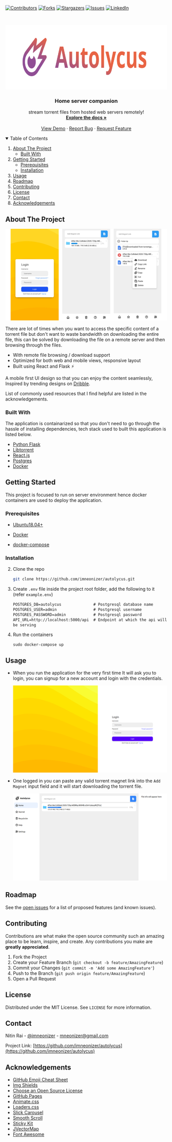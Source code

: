 [![Contributors][contributors-shield]][contributors-url]
[![Forks][forks-shield]][forks-url]
[![Stargazers][stars-shield]][stars-url]
[![Issues][issues-shield]][issues-url]
[![LinkedIn][linkedin-shield]][linkedin-url]



<br />

<p align="center">
  <a href="https://github.com/imneonizer/autolycus">
    <img src="images/banner-logo.png" alt="Logo" width="800" height="200">
  </a>

  <h3 align="center">Home server companion</h3>

  <p align="center">
    stream torrent files from hosted web servers remotely!
    <br />
    <a href="https://github.com/imneonizer/autolycus"><strong>Explore the docs »</strong></a>
    <br />
    <br />
    <a href="https://imneonizer.github.io/autolycus/">View Demo</a>
    ·
    <a href="https://github.com/imneonizer/autolycus/issues">Report Bug</a>
    ·
    <a href="https://github.com/imneonizer/autolycus/issues">Request Feature</a>
  </p>

</p>

<details open="open">
  <summary>Table of Contents</summary>
  <ol>
    <li>
      <a href="#about-the-project">About The Project</a>
      <ul>
        <li><a href="#built-with">Built With</a></li>
      </ul>
    </li>
    <li>
      <a href="#getting-started">Getting Started</a>
      <ul>
        <li><a href="#prerequisites">Prerequisites</a></li>
        <li><a href="#installation">Installation</a></li>
      </ul>
    </li>
    <li><a href="#usage">Usage</a></li>
    <li><a href="#roadmap">Roadmap</a></li>
    <li><a href="#contributing">Contributing</a></li>
    <li><a href="#license">License</a></li>
    <li><a href="#contact">Contact</a></li>
    <li><a href="#acknowledgements">Acknowledgements</a></li>
  </ol>
</details>
<!-- ABOUT THE PROJECT -->

## About The Project

![App Home](images/mobile-views-combined.png)

There are lot of times when you want to access the specific content of a torrent file but don't want to waste bandwidth on downloading the entire file, this can be solved by downloading the file on a remote server and then browsing through the files.

* With remote file browsing / download support
* Optimized for both web and mobile views, responsive layout
* Built using React and Flask ⚡

A mobile first UI design so that you can enjoy the content seamlessly, Inspired by trending designs on [Dribble](https://dribbble.com/).

List of commonly used resources that I find helpful are listed in the acknowledgements.

### Built With

The application is containarized so that you don't need to go through the hassle of installing dependencies, tech stack used to built this application is listed below.
* [Python Flask](https://flask.palletsprojects.com/en/2.0.x/)
* [Libtorrent](https://libtorrent.org/)
* [React.js](https://reactjs.org/)
* [Postgres](https://www.postgresql.org/)
* [Docker](https://www.docker.com/)



<!-- GETTING STARTED -->

## Getting Started

This project is focused to run on server environment hence docker containers are used to deploy the application.

### Prerequisites

- [Ubuntu18.04+](https://ubuntu.com/tutorials/install-ubuntu-desktop#1-overview)

- [Docker](https://docs.docker.com/engine/install/ubuntu/)
- [docker-compose](https://docs.docker.com/compose/install/)

### Installation

2. Clone the repo
   ```sh
   git clone https://github.com/imneonizer/autolycus.git
   ```
3. Create `.env` file inside the project root folder, add the following to it (refer `example.env`)
   ```
   POSTGRES_DB=autolycus              # Postgresql database name
   POSTGRES_USER=admin                # Postgresql username
   POSTGRES_PASSWORD=admin            # Postgresql password
   API_URL=http://localhost:5000/api  # Endpoint at which the api will be serving
   ```
4. Run the containers
   ```JS
   sudo docker-compose up
   ```



<!-- USAGE EXAMPLES -->
## Usage

- When you run the application for the very first time It will ask you to login, you can signup for a new account and login with the credentials.

  ![login screen](images/web-login.png)

- One logged in you can paste any valid torrent magnet link into the `Add Magnet` input field and it will start downloading the torrent file.

  ![downloading](images/web-download.png)



<!-- ROADMAP -->

## Roadmap

See the [open issues](https://github.com/othneildrew/Best-README-Template/issues) for a list of proposed features (and known issues).



<!-- CONTRIBUTING -->
## Contributing

Contributions are what make the open source community such an amazing place to be learn, inspire, and create. Any contributions you make are **greatly appreciated**.

1. Fork the Project
2. Create your Feature Branch (`git checkout -b feature/AmazingFeature`)
3. Commit your Changes (`git commit -m 'Add some AmazingFeature'`)
4. Push to the Branch (`git push origin feature/AmazingFeature`)
5. Open a Pull Request



<!-- LICENSE -->
## License

Distributed under the MIT License. See `LICENSE` for more information.



<!-- CONTACT -->
## Contact

Nitin Rai - [@imneonizer](https://twitter.com/imneonizer) - mneonizer@gmail.com

Project Link: [https://github.com/imneonizer/autolycus](https://github.com/imneonizer/autolycus)



<!-- ACKNOWLEDGEMENTS -->

## Acknowledgements
* [GitHub Emoji Cheat Sheet](https://www.webpagefx.com/tools/emoji-cheat-sheet)
* [Img Shields](https://shields.io)
* [Choose an Open Source License](https://choosealicense.com)
* [GitHub Pages](https://pages.github.com)
* [Animate.css](https://daneden.github.io/animate.css)
* [Loaders.css](https://connoratherton.com/loaders)
* [Slick Carousel](https://kenwheeler.github.io/slick)
* [Smooth Scroll](https://github.com/cferdinandi/smooth-scroll)
* [Sticky Kit](http://leafo.net/sticky-kit)
* [JVectorMap](http://jvectormap.com)
* [Font Awesome](https://fontawesome.com)





<!-- MARKDOWN LINKS & IMAGES -->
<!-- https://www.markdownguide.org/basic-syntax/#reference-style-links -->

[contributors-shield]: https://img.shields.io/github/contributors/imneonizer/autolycus.svg?style=for-the-badge
[contributors-url]: https://github.com/imneonizer/autolycus/graphs/contributors
[forks-shield]: https://img.shields.io/github/forks/imneonizer/autolycus.svg?style=for-the-badge
[forks-url]: https://github.com/imneonizer/autolycus/network/members
[stars-shield]: https://img.shields.io/github/stars/imneonizer/autolycus.svg?style=for-the-badge
[stars-url]: https://github.com/imneonizer/autolycus/stargazers
[issues-shield]: https://img.shields.io/github/issues/imneonizer/autolycus.svg?style=for-the-badge
[issues-url]: https://github.com/imneonizer/autolycus/issues
[license-shield]: https://img.shields.io/github/license/imneonizer/autolycus.svg?style=for-the-badge
[license-url]: https://github.com/imneonizer/autolycus/blob/master/LICENSE.txt
[linkedin-shield]: https://img.shields.io/badge/-LinkedIn-black.svg?style=for-the-badge&logo=linkedin&colorB=555
[linkedin-url]: https://www.linkedin.com/in/imneonizer/